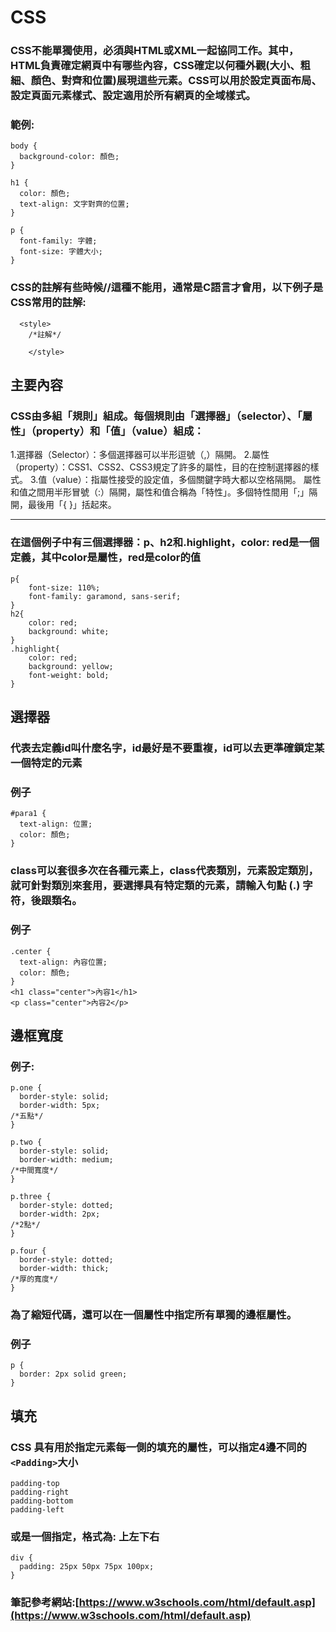 # CSS

### CSS不能單獨使用，必須與HTML或XML一起協同工作。其中，HTML負責確定網頁中有哪些內容，CSS確定以何種外觀(大小、粗細、顏色、對齊和位置)展現這些元素。CSS可以用於設定頁面布局、設定頁面元素樣式、設定適用於所有網頁的全域樣式。

### 範例:
```
body {
  background-color: 顏色; 
}

h1 {
  color: 顏色;
  text-align: 文字對齊的位置;
}

p {
  font-family: 字體;
  font-size: 字體大小;
}
```
### CSS的註解有些時候//這種不能用，通常是C語言才會用，以下例子是CSS常用的註解:
```
  <style>
    /*註解*/
   
    </style>
```

## 主要內容
### CSS由多組「規則」組成。每個規則由「選擇器」（selector）、「屬性」（property）和「值」（value）組成：
1.選擇器（Selector）：多個選擇器可以半形逗號（,）隔開。
2.屬性（property）：CSS1、CSS2、CSS3規定了許多的屬性，目的在控制選擇器的樣式。
3.值（value）：指屬性接受的設定值，多個關鍵字時大都以空格隔開。 屬性和值之間用半形冒號（:）隔開，屬性和值合稱為「特性」。多個特性間用「;」隔開，最後用「{ }」括起來。

---
### 在這個例子中有三個選擇器：p、h2和.highlight，color: red是一個定義，其中color是屬性，red是color的值
```
p{
    font-size: 110%;
    font-family: garamond, sans-serif;
}
h2{
    color: red;
    background: white;
}
.highlight{
    color: red;
    background: yellow;
    font-weight: bold;
}
```
## 選擇器
### 代表去定義id叫什麼名字，id最好是不要重複，id可以去更準確鎖定某一個特定的元素
### 例子
```
#para1 {
  text-align: 位置;
  color: 顏色;
}

```
### class可以套很多次在各種元素上，class代表類別，元素設定類別，就可針對類別來套用，要選擇具有特定類的元素，請輸入句點 (.) 字符，後跟類名。
### 例子
```
.center {
  text-align: 內容位置;
  color: 顏色;
}
<h1 class="center">內容1</h1>
<p class="center">內容2</p> 

```
## 邊框寬度
### 例子:
```
p.one {
  border-style: solid; 
  border-width: 5px;
/*五點*/
}

p.two {
  border-style: solid;
  border-width: medium;
/*中間寬度*/
}

p.three {
  border-style: dotted;
  border-width: 2px;
/*2點*/
}

p.four {
  border-style: dotted;
  border-width: thick;
/*厚的寬度*/
}

```
### 為了縮短代碼，還可以在一個屬性中指定所有單獨的邊框屬性。
### 例子
```
p {
  border: 2px solid green;
}
```
## 填充
### CSS 具有用於指定元素每一側的填充的屬性，可以指定4邊不同的```<Padding>```大小
```
padding-top
padding-right
padding-bottom
padding-left

```
### 或是一個指定，格式為: 上左下右
```
div {
  padding: 25px 50px 75px 100px;
}
```

### 筆記參考網站:[https://www.w3schools.com/html/default.asp](https://www.w3schools.com/html/default.asp)
